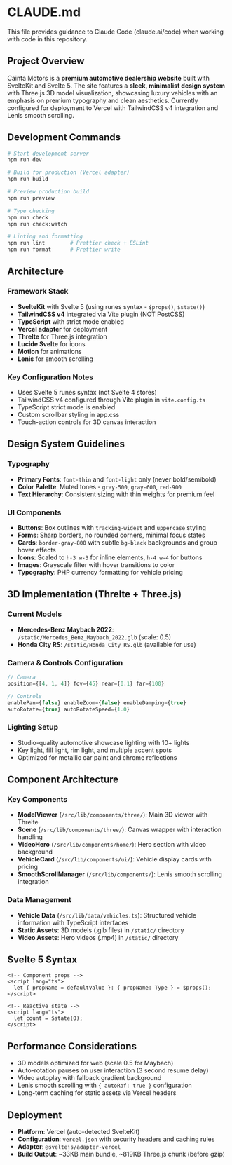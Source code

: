 # CLAUDE.md

This file provides guidance to Claude Code (claude.ai/code) when working with code in this repository.

## Project Overview

Cainta Motors is a **premium automotive dealership website** built with SvelteKit and Svelte 5. The site features a **sleek, minimalist design system** with Three.js 3D model visualization, showcasing luxury vehicles with an emphasis on premium typography and clean aesthetics. Currently configured for deployment to Vercel with TailwindCSS v4 integration and Lenis smooth scrolling.

## Development Commands

```bash
# Start development server
npm run dev

# Build for production (Vercel adapter)
npm run build

# Preview production build
npm run preview

# Type checking
npm run check
npm run check:watch

# Linting and formatting
npm run lint        # Prettier check + ESLint
npm run format      # Prettier write
```

## Architecture

### Framework Stack

- **SvelteKit** with Svelte 5 (using runes syntax - `$props()`, `$state()`)
- **TailwindCSS v4** integrated via Vite plugin (NOT PostCSS)
- **TypeScript** with strict mode enabled
- **Vercel adapter** for deployment
- **Threlte** for Three.js integration
- **Lucide Svelte** for icons
- **Motion** for animations
- **Lenis** for smooth scrolling

### Key Configuration Notes

- Uses Svelte 5 runes syntax (not Svelte 4 stores)
- TailwindCSS v4 configured through Vite plugin in `vite.config.ts`
- TypeScript strict mode is enabled
- Custom scrollbar styling in app.css
- Touch-action controls for 3D canvas interaction

## Design System Guidelines

### Typography

- **Primary Fonts**: `font-thin` and `font-light` only (never bold/semibold)
- **Color Palette**: Muted tones - `gray-500`, `gray-600`, `red-900`
- **Text Hierarchy**: Consistent sizing with thin weights for premium feel

### UI Components

- **Buttons**: Box outlines with `tracking-widest` and `uppercase` styling
- **Forms**: Sharp borders, no rounded corners, minimal focus states
- **Cards**: `border-gray-800` with subtle `bg-black` backgrounds and group hover effects
- **Icons**: Scaled to `h-3 w-3` for inline elements, `h-4 w-4` for buttons
- **Images**: Grayscale filter with hover transitions to color
- **Typography**: PHP currency formatting for vehicle pricing

## 3D Implementation (Threlte + Three.js)

### Current Models

- **Mercedes-Benz Maybach 2022**: `/static/Mercedes_Benz_Maybach_2022.glb` (scale: 0.5)
- **Honda City RS**: `/static/Honda_City_RS.glb` (available for use)

### Camera & Controls Configuration

```typescript
// Camera
position={[4, 1, 4]} fov={45} near={0.1} far={100}

// Controls
enablePan={false} enableZoom={false} enableDamping={true}
autoRotate={true} autoRotateSpeed={1.0}
```

### Lighting Setup

- Studio-quality automotive showcase lighting with 10+ lights
- Key light, fill light, rim light, and multiple accent spots
- Optimized for metallic car paint and chrome reflections

## Component Architecture

### Key Components

- **ModelViewer** (`/src/lib/components/three/`): Main 3D viewer with Threlte
- **Scene** (`/src/lib/components/three/`): Canvas wrapper with interaction handling
- **VideoHero** (`/src/lib/components/home/`): Hero section with video background
- **VehicleCard** (`/src/lib/components/ui/`): Vehicle display cards with pricing
- **SmoothScrollManager** (`/src/lib/components/`): Lenis smooth scrolling integration

### Data Management

- **Vehicle Data** (`/src/lib/data/vehicles.ts`): Structured vehicle information with TypeScript interfaces
- **Static Assets**: 3D models (.glb files) in `/static/` directory
- **Video Assets**: Hero videos (.mp4) in `/static/` directory

## Svelte 5 Syntax

```svelte
<!-- Component props -->
<script lang="ts">
  let { propName = defaultValue }: { propName: Type } = $props();
</script>

<!-- Reactive state -->
<script lang="ts">
  let count = $state(0);
</script>
```

## Performance Considerations

- 3D models optimized for web (scale 0.5 for Maybach)
- Auto-rotation pauses on user interaction (3 second resume delay)
- Video autoplay with fallback gradient background
- Lenis smooth scrolling with `{ autoRaf: true }` configuration
- Long-term caching for static assets via Vercel headers

## Deployment

- **Platform**: Vercel (auto-detected SvelteKit)
- **Configuration**: `vercel.json` with security headers and caching rules
- **Adapter**: `@sveltejs/adapter-vercel`
- **Build Output**: ~33KB main bundle, ~819KB Three.js chunk (before gzip)
